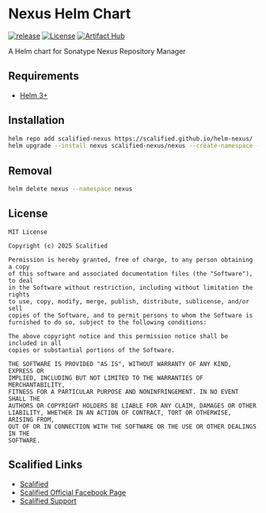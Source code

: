 # Nexus Helm Chart

[![release](https://img.shields.io/github/v/release/Scalified/helm-nexus?style=flat-square)](https://github.com/Scalified/helm-nexus/releases/latest)
[![License](https://img.shields.io/badge/License-MIT-yellow.svg)](https://github.com/Scalified/helm-nexus/blob/master/LICENSE)
[![Artifact Hub](https://img.shields.io/endpoint?url=https://artifacthub.io/badge/repository/scalified-nexus)](https://artifacthub.io/packages/helm/scalified-nexus/nexus)

A Helm chart for Sonatype Nexus Repository Manager

## Requirements

* [Helm 3+](https://helm.sh)

## Installation

```bash
helm repo add scalified-nexus https://scalified.github.io/helm-nexus/
helm upgrade --install nexus scalified-nexus/nexus --create-namespace --namespace nexus
```

## Removal

```bash
helm delete nexus --namespace nexus
```

## License

```
MIT License

Copyright (c) 2025 Scalified

Permission is hereby granted, free of charge, to any person obtaining a copy
of this software and associated documentation files (the "Software"), to deal
in the Software without restriction, including without limitation the rights
to use, copy, modify, merge, publish, distribute, sublicense, and/or sell
copies of the Software, and to permit persons to whom the Software is
furnished to do so, subject to the following conditions:

The above copyright notice and this permission notice shall be included in all
copies or substantial portions of the Software.

THE SOFTWARE IS PROVIDED "AS IS", WITHOUT WARRANTY OF ANY KIND, EXPRESS OR
IMPLIED, INCLUDING BUT NOT LIMITED TO THE WARRANTIES OF MERCHANTABILITY,
FITNESS FOR A PARTICULAR PURPOSE AND NONINFRINGEMENT. IN NO EVENT SHALL THE
AUTHORS OR COPYRIGHT HOLDERS BE LIABLE FOR ANY CLAIM, DAMAGES OR OTHER
LIABILITY, WHETHER IN AN ACTION OF CONTRACT, TORT OR OTHERWISE, ARISING FROM,
OUT OF OR IN CONNECTION WITH THE SOFTWARE OR THE USE OR OTHER DEALINGS IN THE
SOFTWARE.
```

## Scalified Links

* [Scalified](http://www.scalified.com)
* [Scalified Official Facebook Page](https://www.facebook.com/scalified)
* <a href="mailto:info@scalified.com?subject=[Helm Nexus Chart]: Proposals And Suggestions">Scalified Support</a>
